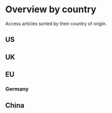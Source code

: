 # Overview by country

Access articles sorted by their country of origin.

## US

## UK

## EU

### Germany

## China
